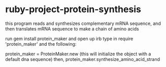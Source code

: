 # ruby-project-protein-synthesis
this program reads and synthesizes complementary mRNA sequence, and then translates mRNA sequence to make a chain of amino acids

run gem install protein_maker and open up irb
type in require 'protein_maker' and the following:

protein_maker = ProteinMaker.new (this will initialize the object with a default dna sequence)
then,
protein_maker.synthesize_amino_acid_strand

